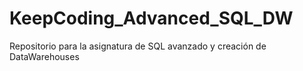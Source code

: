 # KeepCoding_Advanced_SQL_DW
 Repositorio para la asignatura de SQL avanzado y creación de DataWarehouses
